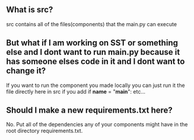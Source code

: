## What is src?
src contains all of the files(components) that the main.py can execute

## But what if I am working on SST or something else and I dont want to run main.py because it has someone elses code in it and I dont want to change it?
If you want to run the component you made locally you can just run it the file directly here in src if you add if __name__ = "__main__": etc...

## Should I make a new requirements.txt here?
No. Put all of the dependencies any of your components might have in the root directory requirements.txt.


